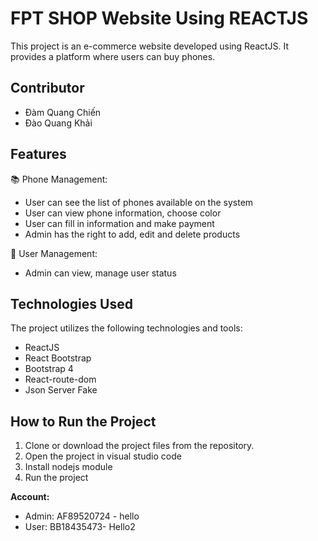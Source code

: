 # FPT SHOP Website Using REACTJS

This project is an e-commerce website developed using ReactJS. It provides a platform where users can buy phones.


## Contributor
- Đàm Quang Chiến
- Đào Quang Khải
## Features

📚 Phone Management:
- User can see the list of phones available on the system 
- User can view phone information, choose color
- User can fill in information and make payment
- Admin has the right to add, edit and delete products

📖 User Management:
- Admin can view, manage user status


## Technologies Used

The project utilizes the following technologies and tools:

- ReactJS
- React Bootstrap
- Bootstrap 4
- React-route-dom
- Json Server Fake
## How to Run the Project

1. Clone or download the project files from the repository.
2. Open the project in visual studio code
3. Install nodejs module
4. Run the project

<b>Account:</b>
- Admin: AF89520724 - hello
- User: BB18435473- Hello2


